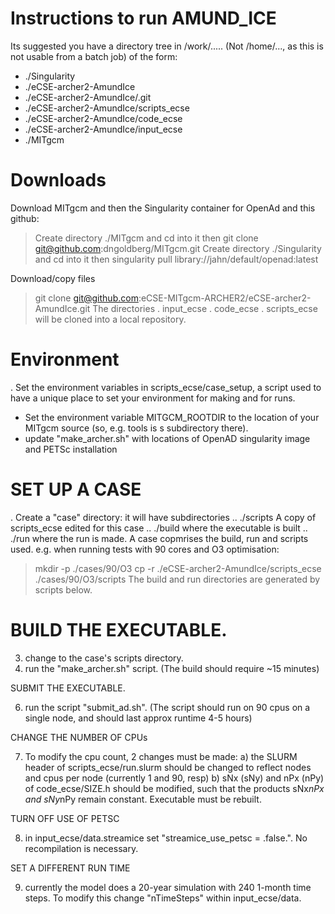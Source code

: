 # Instructions to run AMUND_ICE

Its suggested you have a directory tree in /work/..... (Not /home/..., as this is not usable from a batch job) of the form:
- ./Singularity
- ./eCSE-archer2-AmundIce
- ./eCSE-archer2-AmundIce/.git
- ./eCSE-archer2-AmundIce/scripts_ecse
- ./eCSE-archer2-AmundIce/code_ecse
- ./eCSE-archer2-AmundIce/input_ecse
- ./MITgcm


# Downloads
Download MITgcm and then the Singularity container for OpenAd and this github:
> Create directory ./MITgcm and cd into it then
>  git clone git@github.com:dngoldberg/MITgcm.git 
> Create directory ./Singularity and cd into it then
>  singularity pull library://jahn/default/openad:latest


 Download/copy files
> git clone git@github.com:eCSE-MITgcm-ARCHER2/eCSE-archer2-AmundIce.git
   The directories 
.    input_ecse
.    code_ecse
.    scripts_ecse
   will be cloned into a local repository.

# Environment
 . Set the environment variables in scripts_ecse/case_setup, a script used to have a unique place to set your environment for making and for runs.
 - Set the environment variable MITGCM_ROOTDIR to the location of your MITgcm source (so, e.g. tools is s subdirectory there).
 - update "make_archer.sh" with locations of OpenAD singularity image and PETSc installation

# SET UP A CASE
. Create a "case" directory: it will have subdirectories
.. ./scripts  A copy of scripts_ecse edited for this case
.. ./build where the executable is built
.. ./run where the run is made.
A case copmrises the build, run and scripts used.
e.g. when running tests with 90 cores and O3 optimisation: 
> mkdir -p  ./cases/90/O3 
> cp -r ./eCSE-archer2-AmundIce/scripts_ecse ./cases/90/O3/scripts
The build and run directories are generated by scripts below.

# BUILD THE EXECUTABLE.

3. change to the case's scripts directory.
5. run the "make_archer.sh" script. (The build should require ~15 minutes)


SUBMIT THE EXECUTABLE.

6. run the script "submit_ad.sh". (The script should run on 90 cpus on a single node, and should last approx runtime 4-5 hours)

CHANGE THE NUMBER OF CPUs

7. To modify the cpu count, 2 changes must be made:
a) the SLURM header of scripts_ecse/run.slurm should be changed to reflect nodes and cpus per node (currently 1 and 90, resp)
b) sNx (sNy) and nPx (nPy) of code_ecse/SIZE.h should be modified, such that the products sNx*nPx and sNy*nPy remain constant. Executable must be rebuilt.

TURN OFF USE OF PETSC

8. in input_ecse/data.streamice set "streamice_use_petsc = .false.". No recompilation is necessary.

SET A DIFFERENT RUN TIME

9. currently the model does a 20-year simulation with 240 1-month time steps. To modify this change "nTimeSteps" within input_ecse/data. 
